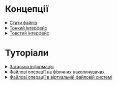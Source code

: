 # Концепції

<details><summary><a href="./concept/Stats.md">
    Стати файлів
  </a></summary>
  Це набір атрибутів (характеристик) файла, що дозволяє файловій системі та іншим API ідентифікувати файл і виконувати операції над ним.
</details>

<details><summary><a href="./concept/BasicConcepts.md#тонкий-інтерфейс">
    Тонкий інтерфейс
  </a></summary>
  Це абстрактиний інтерфейс (back-end), який містить мінімальний специфічний для кожної файлової системи набір методів та полів.
</details>

<details><summary><a href="./concept/Stats.md">
    Товстий інтерфейс
  </a></summary>
  
</details>

# Туторіали

<details><summary><a href="./tutorial/Abstract.md">
      Загальна інформація
  </a></summary>
  Чому саме модуль <code>Files</code>?
</details>
<details><summary><a href="./tutorial/FileProvider.md">
      Файлові операції на фізичних накопичувачах
  </a></summary>
  Як використовувати клас <code>FileProvider</code> для роботи з фізичними накопичувачами.
</details>
<details><summary><a href="./tutorial/Extract.md">
      Файлові операції в віртуальній файловій системі
  </a></summary>
  Як створити файлову систему в оперативній пам'яті та працювати з нею. Виконання синхронних і асинхронних файлових операцій.
</details>
